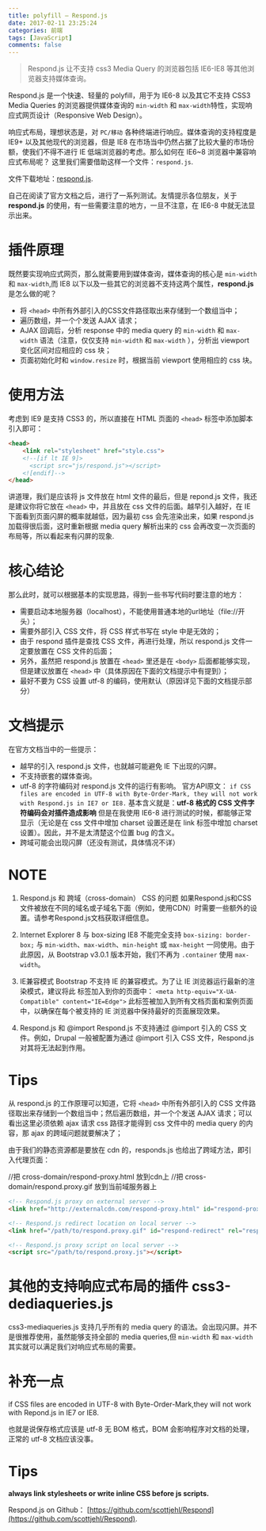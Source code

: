```yaml
---
title: polyfill — Respond.js
date: 2017-02-11 23:25:24
categories: 前端
tags: [JavaScript]
comments: false
---
```


> Respond.js 让不支持 css3 Media Query 的浏览器包括 IE6-IE8 等其他浏览器支持媒体查询。

Respond.js 是一个快速、轻量的 polyfill，用于为 IE6-8 以及其它不支持 CSS3 Media Queries 的浏览器提供媒体查询的 `min-width` 和 `max-width`特性，实现响应式网页设计（Responsive Web Design）。

<!-- more -->

响应式布局，理想状态是，对 `PC/移动` 各种终端进行响应。媒体查询的支持程度是 IE9+ 以及其他现代的浏览器，但是 IE8 在市场当中仍然占据了比较大量的市场份额，使我们不得不进行 IE 低端浏览器的考虑。那么如何在 IE6~8 浏览器中兼容响应式布局呢？
这里我们需要借助这样一个文件：`respond.js`.

文件下载地址：[respond.js](respond.js).

自己在阅读了官方文档之后，进行了一系列测试。友情提示各位朋友，关于 **respond.js** 的使用，有一些需要注意的地方，一旦不注意，在 IE6-8 中就无法显示出来。



# 插件原理
既然要实现响应式网页，那么就需要用到媒体查询，媒体查询的核心是 `min-width` 和 `max-width`,而 IE8 以下以及一些其它的浏览器不支持这两个属性，**respond.js** 是怎么做的呢？

* 将 `<head>` 中所有外部引入的CSS文件路径取出来存储到一个数组当中；
* 遍历数组，并一个个发送 AJAX 请求；
* AJAX 回调后，分析 response 中的 media query 的 `min-width` 和 `max-width` 语法（注意，仅仅支持 `min-width` 和 `max-width` ），分析出 viewport 变化区间对应相应的 css 块；
* 页面初始化时和 `window.resize` 时，根据当前 viewport 使用相应的 css 块。

# 使用方法
考虑到 IE9 是支持 CSS3 的，所以直接在 HTML 页面的 `<head>` 标签中添加脚本引入即可：


``` html
<head>
    <link rel="stylesheet" href="style.css">
    <!--[if lt IE 9]>
      <script src="js/respond.js"></script>
    <![endif]-->
</head>
```

讲道理，我们是应该将 js 文件放在 html 文件的最后，但是 repond.js 文件，我还是建议你将它放在 `<head>` 中，并且放在 css 文件的后面。越早引入越好，在 IE 下面看到页面闪屏的概率就越低，因为最初 css 会先渲染出来，如果 respond.js 加载得很后面，这时重新根据 media query 解析出来的 css 会再改变一次页面的布局等，所以看起来有闪屏的现象.


# 核心结论
那么此时，就可以根据基本的实现思路，得到一些书写代码时要注意的地方：
- 需要启动本地服务器（localhost），不能使用普通本地的url地址（file://开头）；
- 需要外部引入 CSS 文件，将 CSS 样式书写在 style 中是无效的；
- 由于 respond 插件是查找 CSS 文件，再进行处理，所以 respond.js 文件一定要放置在 CSS 文件的后面；
- 另外，虽然把 respond.js 放置在 `<head>` 里还是在 `<body>` 后面都能够实现，但是建议放置在 `<head>` 中（具体原因在下面的文档提示中有提到）；
- 最好不要为 CSS 设置 utf-8 的编码，使用默认（原因详见下面的文档提示部分）



# 文档提示
在官方文档当中的一些提示：
- 越早的引入 respond.js 文件，也就越可能避免 IE 下出现的闪屏。
- 不支持嵌套的媒体查询。
- utf-8 的字符编码对 respond.js 文件的运行有影响。
官方API原文：
`if CSS files are encoded in UTF-8 with Byte-Order-Mark, they will not work with Respond.js in IE7 or IE8.`
基本含义就是：**utf-8 格式的 CSS 文件字符编码会对插件造成影响**
但是在我使用 IE6-8 进行测试的时候，都能够正常显示（无论是在 css 文件中增加 charset 设置还是在 link 标签中增加 charset 设置）。因此，并不是太清楚这个位置 bug 的含义。
- 跨域可能会出现闪屏（还没有测试，具体情况不详）

# NOTE

1. Respond.js 和 跨域（cross-domain） CSS 的问题
如果Respond.js和CSS文件被放在不同的域名或子域名下面（例如，使用CDN）时需要一些额外的设置。请参考Respond.js文档获取详细信息。

2. Internet Explorer 8 与 box-sizing
IE8 不能完全支持 `box-sizing: border-box;` 与 `min-width`、`max-width`、`min-height` 或 `max-height` 一同使用。由于此原因，从 Bootstrap v3.0.1 版本开始，我们不再为 `.container` 使用 `max-width`。

3. IE兼容模式
Bootstrap 不支持 IE 的兼容模式。为了让 IE 浏览器运行最新的渲染模式，建议将此 标签加入到你的页面中：
`<meta http-equiv="X-UA-Compatible" content="IE=Edge">`
此标签被加入到所有文档页面和案例页面中，以确保在每个被支持的 IE 浏览器中保持最好的页面展现效果。

4. Respond.js 和 @import
Respond.js 不支持通过 @import 引入的 CSS 文件。例如，Drupal 一般被配置为通过 @import 引入 CSS 文件，Respond.js 对其将无法起到作用。

# Tips
从 respond.js 的工作原理可以知道，它将 `<head>` 中所有外部引入的 CSS 文件路径取出来存储到一个数组当中；然后遍历数组，并一个个发送 AJAX 请求；可以看出这里必须依赖 ajax 请求 css 路径才能得到 css 文件中的 media query 的内容，那 ajax 的跨域问题就要解决了；

由于我们的静态资源都是要放在 cdn 的，responds.js 也给出了跨域方法，即引入代理页面：

//把 cross-domain/respond-proxy.html 放到cdn上
//把 cross-domain/respond.proxy.gif 放到当前域服务器上

``` html
<!-- Respond.js proxy on external server -->
<link href="http://externalcdn.com/respond-proxy.html" id="respond-proxy" rel="respond-proxy" />

<!-- Respond.js redirect location on local server -->
<link href="/path/to/respond.proxy.gif" id="respond-redirect" rel="respond-redirect" />

<!-- Respond.js proxy script on local server -->
<script src="/path/to/respond.proxy.js"></script>
```


# 其他的支持响应式布局的插件  css3-dediaqueries.js
css3-mediaqueries.js 支持几乎所有的 media query 的语法。会出现闪屏。并不是很推荐使用，虽然能够支持全部的 media queries,但 `min-width` 和 `max-width` 其实就可以满足我们对响应式布局的需要。

# 补充一点
if CSS files are encoded in UTF-8 with Byte-Order-Mark,they will not work with Repond.js in IE7 or IE8.

也就是说保存格式应该是 utf-8 无 BOM 格式，BOM 会影响程序对文档的处理，正常的 utf-8 文档应该没事。


# Tips
**always link stylesheets or write inline CSS before js scripts.**

Respond.js on Github： [https://github.com/scottjehl/Respond](https://github.com/scottjehl/Respond).
